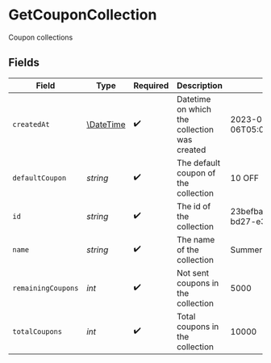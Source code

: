 # GetCouponCollection

Coupon collections


## Fields

| Field                                                         | Type                                                          | Required                                                      | Description                                                   | Example                                                       |
| ------------------------------------------------------------- | ------------------------------------------------------------- | ------------------------------------------------------------- | ------------------------------------------------------------- | ------------------------------------------------------------- |
| `createdAt`                                                   | [\DateTime](https://www.php.net/manual/en/class.datetime.php) | :heavy_check_mark:                                            | Datetime on which the collection was created                  | 2023-01-06T05:03:47.053000000Z                                |
| `defaultCoupon`                                               | *string*                                                      | :heavy_check_mark:                                            | The default coupon of the collection                          | 10 OFF                                                        |
| `id`                                                          | *string*                                                      | :heavy_check_mark:                                            | The id of the collection                                      | 23befbae-1505-47a8-bd27-e30ef739f32c                          |
| `name`                                                        | *string*                                                      | :heavy_check_mark:                                            | The name of the collection                                    | SummerPromotions                                              |
| `remainingCoupons`                                            | *int*                                                         | :heavy_check_mark:                                            | Not sent coupons in the collection                            | 5000                                                          |
| `totalCoupons`                                                | *int*                                                         | :heavy_check_mark:                                            | Total coupons in the collection                               | 10000                                                         |
